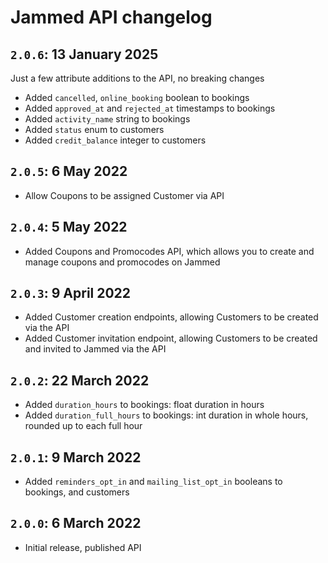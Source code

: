 # Jammed API changelog

## `2.0.6`: 13 January 2025

Just a few attribute additions to the API, no breaking changes

- Added `cancelled`, `online_booking` boolean to bookings
- Added `approved_at` and `rejected_at` timestamps to bookings
- Added `activity_name` string to bookings
- Added `status` enum to customers
- Added `credit_balance` integer to customers

## `2.0.5`: 6 May 2022

- Allow Coupons to be assigned Customer via API

## `2.0.4`: 5 May 2022

- Added Coupons and Promocodes API, which allows you to create and manage coupons and promocodes on Jammed

## `2.0.3`: 9 April 2022

- Added Customer creation endpoints, allowing Customers to be created via the API
- Added Customer invitation endpoint, allowing Customers to be created and invited to Jammed via the API

## `2.0.2`: 22 March 2022

- Added `duration_hours` to bookings: float duration in hours
- Added `duration_full_hours` to bookings: int duration in whole hours, rounded up to each full hour

## `2.0.1`: 9 March 2022

- Added `reminders_opt_in` and `mailing_list_opt_in` booleans to bookings, and customers

## `2.0.0`: 6 March 2022

- Initial release, published API